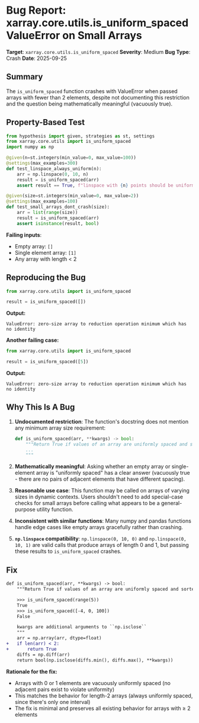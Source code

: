 # Bug Report: xarray.core.utils.is_uniform_spaced ValueError on Small Arrays

**Target**: `xarray.core.utils.is_uniform_spaced`
**Severity**: Medium
**Bug Type**: Crash
**Date**: 2025-09-25

## Summary

The `is_uniform_spaced` function crashes with ValueError when passed arrays with fewer than 2 elements, despite not documenting this restriction and the question being mathematically meaningful (vacuously true).

## Property-Based Test

```python
from hypothesis import given, strategies as st, settings
from xarray.core.utils import is_uniform_spaced
import numpy as np

@given(n=st.integers(min_value=0, max_value=100))
@settings(max_examples=300)
def test_linspace_always_uniform(n):
    arr = np.linspace(0, 10, n)
    result = is_uniform_spaced(arr)
    assert result == True, f"linspace with {n} points should be uniformly spaced"

@given(size=st.integers(min_value=0, max_value=2))
@settings(max_examples=100)
def test_small_arrays_dont_crash(size):
    arr = list(range(size))
    result = is_uniform_spaced(arr)
    assert isinstance(result, bool)
```

**Failing inputs**:
- Empty array: `[]`
- Single element array: `[1]`
- Any array with length < 2

## Reproducing the Bug

```python
from xarray.core.utils import is_uniform_spaced

result = is_uniform_spaced([])
```

**Output:**
```
ValueError: zero-size array to reduction operation minimum which has no identity
```

**Another failing case:**
```python
from xarray.core.utils import is_uniform_spaced

result = is_uniform_spaced([5])
```

**Output:**
```
ValueError: zero-size array to reduction operation minimum which has no identity
```

## Why This Is A Bug

1. **Undocumented restriction**: The function's docstring does not mention any minimum array size requirement:
   ```python
   def is_uniform_spaced(arr, **kwargs) -> bool:
       """Return True if values of an array are uniformly spaced and sorted.
       ...
       """
   ```

2. **Mathematically meaningful**: Asking whether an empty array or single-element array is "uniformly spaced" has a clear answer (vacuously true - there are no pairs of adjacent elements that have different spacing).

3. **Reasonable use case**: This function may be called on arrays of varying sizes in dynamic contexts. Users shouldn't need to add special-case checks for small arrays before calling what appears to be a general-purpose utility function.

4. **Inconsistent with similar functions**: Many numpy and pandas functions handle edge cases like empty arrays gracefully rather than crashing.

5. **`np.linspace` compatibility**: `np.linspace(0, 10, 0)` and `np.linspace(0, 10, 1)` are valid calls that produce arrays of length 0 and 1, but passing these results to `is_uniform_spaced` crashes.

## Fix

```diff
def is_uniform_spaced(arr, **kwargs) -> bool:
    """Return True if values of an array are uniformly spaced and sorted.

    >>> is_uniform_spaced(range(5))
    True
    >>> is_uniform_spaced([-4, 0, 100])
    False

    kwargs are additional arguments to ``np.isclose``
    """
    arr = np.array(arr, dtype=float)
+   if len(arr) < 2:
+       return True
    diffs = np.diff(arr)
    return bool(np.isclose(diffs.min(), diffs.max(), **kwargs))
```

**Rationale for the fix:**
- Arrays with 0 or 1 elements are vacuously uniformly spaced (no adjacent pairs exist to violate uniformity)
- This matches the behavior for length-2 arrays (always uniformly spaced, since there's only one interval)
- The fix is minimal and preserves all existing behavior for arrays with ≥ 2 elements